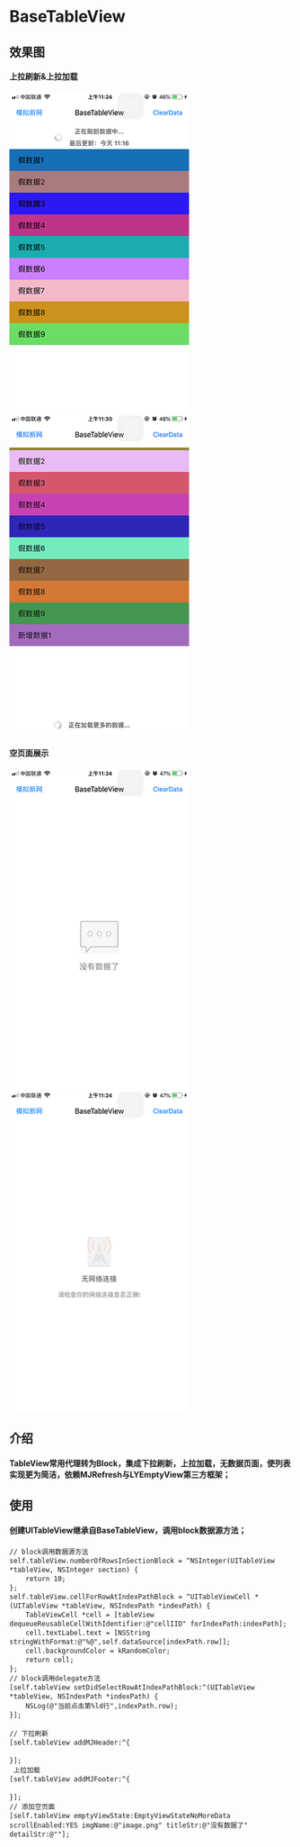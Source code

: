 # BaseTableView
## 效果图
#### 上拉刷新&上拉加载
![下拉刷新](https://raw.githubusercontent.com/qianfei1993/BaseTableView/master/BaseTableView/image1.png)
![上拉加载](https://raw.githubusercontent.com/qianfei1993/BaseTableView/master/BaseTableView/image2.png)

#### 空页面展示
![无数据](https://raw.githubusercontent.com/qianfei1993/BaseTableView/master/BaseTableView/image3.png)
![无网络](https://raw.githubusercontent.com/qianfei1993/BaseTableView/master/BaseTableView/image4.png)

## 介绍
#### TableView常用代理转为Block，集成下拉刷新，上拉加载，无数据页面，使列表实现更为简洁，依赖MJRefresh与LYEmptyView第三方框架；
## 使用
#### 创建UITableView继承自BaseTableView，调用block数据源方法；
```
// block调用数据源方法
self.tableView.numberOfRowsInSectionBlock = ^NSInteger(UITableView *tableView, NSInteger section) {
    return 10;
};
self.tableView.cellForRowAtIndexPathBlock = ^UITableViewCell *(UITableView *tableView, NSIndexPath *indexPath) {
    TableViewCell *cell = [tableView dequeueReusableCellWithIdentifier:@"cellIID" forIndexPath:indexPath];
    cell.textLabel.text = [NSString stringWithFormat:@"%@",self.dataSource[indexPath.row]];
    cell.backgroundColor = kRandomColor;
    return cell;
};
// block调用delegate方法
[self.tableView setDidSelectRowAtIndexPathBlock:^(UITableView *tableView, NSIndexPath *indexPath) {
    NSLog(@"当前点击第%ld行",indexPath.row);
}];

// 下拉刷新
[self.tableView addMJHeader:^{
    
}];
 上拉加载
[self.tableView addMJFooter:^{
  
}];
// 添加空页面  
[self.tableView emptyViewState:EmptyViewStateNoMoreData scrollEnabled:YES imgName:@"image.png" titleStr:@"没有数据了" detailStr:@""];

```
